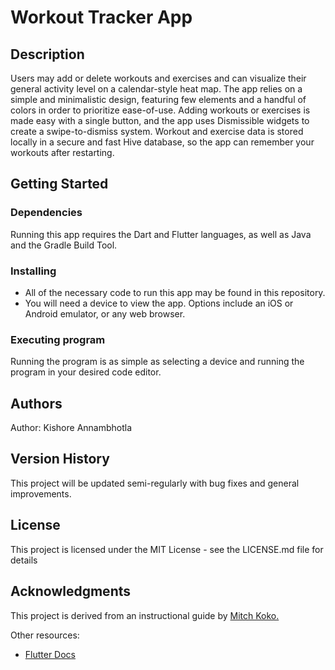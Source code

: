 # Workout Tracker App

## Description

Users may add or delete workouts and exercises and can visualize their general activity level on a calendar-style heat map. The app relies on a simple and minimalistic design, featuring few elements and a handful of colors in order to prioritize ease-of-use. Adding workouts or exercises is made easy with a single button, and the app uses Dismissible widgets to create a swipe-to-dismiss system. Workout and exercise data is stored locally in a secure and fast Hive database, so the app can remember your workouts after restarting.

## Getting Started

### Dependencies

Running this app requires the Dart and Flutter languages, as well as Java and the Gradle Build Tool.

### Installing

* All of the necessary code to run this app may be found in this repository.
* You will need a device to view the app. Options include an iOS or Android emulator, or any web browser.

### Executing program

Running the program is as simple as selecting a device and running the program in your desired code editor.

## Authors

Author: Kishore Annambhotla

## Version History

This project will be updated semi-regularly with bug fixes and general improvements.

## License

This project is licensed under the MIT License - see the LICENSE.md file for details

## Acknowledgments

This project is derived from an instructional guide by [Mitch Koko.](https://www.youtube.com/watch?v=ZWciJzsPyPs)

Other resources:
* [Flutter Docs](https://docs.flutter.dev/)
